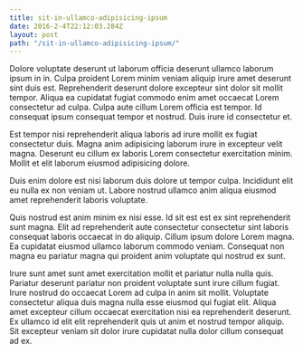 ```yaml
---
title: sit-in-ullamco-adipisicing-ipsum
date: 2016-2-4T22:12:03.284Z
layout: post
path: "/sit-in-ullamco-adipisicing-ipsum/"
---
```


Dolore voluptate deserunt ut laborum officia deserunt ullamco laborum ipsum in in. Culpa proident Lorem minim veniam aliquip irure amet deserunt sint duis est. Reprehenderit deserunt dolore excepteur sint dolor sit mollit tempor. Aliqua ea cupidatat fugiat commodo enim amet occaecat Lorem consectetur ad culpa. Culpa aute cillum Lorem officia est tempor. Id consequat ipsum consequat tempor et nostrud. Duis irure id consectetur et.

Est tempor nisi reprehenderit aliqua laboris ad irure mollit ex fugiat consectetur duis. Magna anim adipisicing laborum irure in excepteur velit magna. Deserunt eu cillum ex laboris Lorem consectetur exercitation minim. Mollit et elit laborum eiusmod adipisicing dolore.

Duis enim dolore est nisi laborum duis dolore ut tempor culpa. Incididunt elit eu nulla ex non veniam ut. Labore nostrud ullamco anim aliqua eiusmod amet reprehenderit laboris voluptate.

Quis nostrud est anim minim ex nisi esse. Id sit est est ex sint reprehenderit sunt magna. Elit ad reprehenderit aute consectetur consectetur sint laboris consequat laboris occaecat in do aliquip. Cillum ipsum dolore Lorem magna. Ea cupidatat eiusmod ullamco laborum commodo veniam. Consequat non magna eu pariatur magna qui proident anim voluptate qui nostrud ex sunt.

Irure sunt amet sunt amet exercitation mollit et pariatur nulla nulla quis. Pariatur deserunt pariatur non proident voluptate sunt irure cillum fugiat. Irure nostrud do occaecat Lorem ad culpa in anim sit mollit. Voluptate consectetur aliqua duis magna nulla esse eiusmod qui fugiat elit. Aliqua amet excepteur cillum occaecat exercitation nisi ea reprehenderit deserunt. Ex ullamco id elit elit reprehenderit quis ut anim et nostrud tempor aliquip. Sit excepteur veniam sit dolor irure cupidatat nulla dolor cillum consequat ad ex.